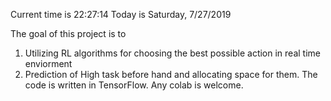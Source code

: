 Current time is 22:27:14
Today is Saturday, 7/27/2019

The goal of this project is to 
1. Utilizing RL algorithms for choosing the best possible action in real time enviorment
2. Prediction of High task before hand and allocating space for them.
 The code is written in TensorFlow. Any colab is welcome.